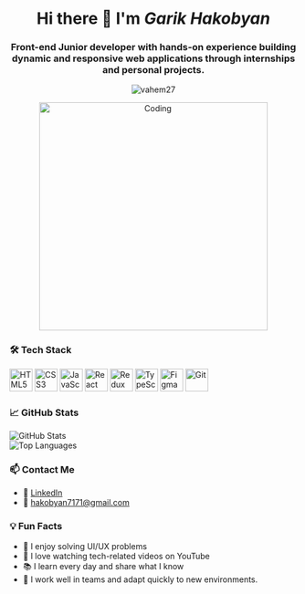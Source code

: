 <h1 align="center"> Hi there 👋 I'm <i>Garik Hakobyan</i></h1>
<h3 align="center">Front-end Junior developer with hands-on experience building dynamic and responsive web applications through internships and personal projects.</h3>

<p align="center">
  <img src="https://komarev.com/ghpvc/?username=vahem27&label=Profile%20views&color=0e75b6&style=flat" alt="vahem27" />
</p>

<p align="center">
  <img src="https://cdn.dribbble.com/users/1162077/screenshots/3848914/programmer.gif" alt="Coding" width="400"/>
</p>


### 🛠️ Tech Stack
<p align="left">
  <img src="https://cdn.jsdelivr.net/gh/devicons/devicon/icons/html5/html5-original.svg" alt="HTML5" width="40" height="40" />
  <img src="https://cdn.jsdelivr.net/gh/devicons/devicon/icons/css3/css3-original.svg" alt="CSS3" width="40" height="40" />
  <img src="https://cdn.jsdelivr.net/gh/devicons/devicon/icons/javascript/javascript-original.svg" alt="JavaScript" width="40" height="40" />
  <img src="https://cdn.jsdelivr.net/gh/devicons/devicon/icons/react/react-original.svg" alt="React" width="40" height="40" />
  <img src="https://cdn.jsdelivr.net/gh/devicons/devicon/icons/redux/redux-original.svg" alt="Redux" width="40" height="40" />
  <img src="https://cdn.jsdelivr.net/gh/devicons/devicon/icons/typescript/typescript-original.svg" alt="TypeScript" width="40" height="40" />
  <img src="https://cdn.jsdelivr.net/gh/devicons/devicon/icons/figma/figma-original.svg" alt="Figma" width="40" height="40" />
  <img src="https://cdn.jsdelivr.net/gh/devicons/devicon/icons/git/git-original.svg" alt="Git" width="40" height="40" />
</p>

### 📈 GitHub Stats
![GitHub Stats](https://github-readme-stats.vercel.app/api?username=Hak0bian&show_icons=true&theme=radical) <br/>
![Top Languages](https://github-readme-stats.vercel.app/api/top-langs/?username=Hak0bian&layout=compact&theme=radical)


### 📫 Contact Me
- 💼 [LinkedIn](https://www.linkedin.com/in/garik-hakobyan-3398b6361)
- 📧 [hakobyan7171@gmail.com](mailto:hakobyan7171@gmail.com)

  
### 💡 Fun Facts
- 🎯 I enjoy solving UI/UX problems
- 🎥 I love watching tech-related videos on YouTube
- 📚 I learn every day and share what I know
- 🤝 I work well in teams and adapt quickly to new environments.
